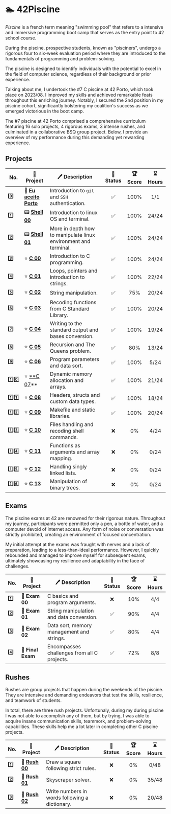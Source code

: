 # 🏊 42Piscine

_Piscine_ is a french term meaning "swimming pool" that refers to a intensive and immersive programming boot camp that serves as the entry point to 42 school course.

During the piscine, prospective students, known as "pisciners", undergo a rigorous four to six-week evaluation period where they are introduced to the fundamentals of programming and problem-solving.

The piscine is designed to identify individuals with the potential to excel in the field of computer science, regardless of their background or prior experience.

Talking about me, I undertook the #7 C piscine at 42 Porto, which took place on 2023/08. I improved my skills and achieved remarkable feats throughout this enriching journey. Notably, I secured the 2nd position in my piscine cohort, significantly bolstering my coalition's success as we emerged victorious in the boot camp.

The #7 piscine at 42 Porto comprised a comprehensive curriculum featuring 16 solo projects, 4 rigorous exams, 3 intense rushes, and culminated in a collaborative BSQ group project. Below, I provide an overview of my performance during this demanding yet rewarding experience.

## Projects

| No. | 📃 Project | 🖊️ Description | 🚀 Status | 🏆 Score | ⌛ Hours |
| --- | --- | --- | :---: | :---: | :---: |
| 0️⃣ | 🌁 **[Eu aceito Porto](projects/eu-aceito-porto)** | Introduction to `git` and `SSH` authentication. | ✅ | 100% | 1/1 |
| 1️⃣ | 📟 **[Shell 00](projects/shell00)** | Introduction to linux OS and terminal. | ✅ | 100% | 24/24 |
| 2️⃣ | 📟 **[Shell 01](projects/shell01)** | More in depth how to manipulate linux environment and terminal. | ✅ | 100% | 24/24 |
| 3️⃣ | ⭐ **[C 00](projects/c00)** | Introduction to C programming. | ✅ | 100% | 24/24 |
| 4️⃣ | ⭐ **[C 01](projects/c01)** | Loops, pointers and introduction to strings. | ✅ | 100% | 22/24 |
| 5️⃣ | ⭐ **[C 02](projects/c02)** | String manipulation. | ✅ | 75% | 20/24 |
| 6️⃣ | ⭐ **[C 03](projects/c03)** | Recoding functions from C Standard Library. | ✅ | 100% | 20/24 |
| 7️⃣ | ⭐ **[C 04](projects/c04)** | Writing to the standard output and bases conversion. | ✅ | 100% | 19/24 |
| 8️⃣ | ⭐ **[C 05](projects/c05)** | Recursion and The Queens problem. | ✅ | 80% | 13/24 |
| 9️⃣ | ⭐ **[C 06](projects/c06)** | Program parameters and data sort. | ✅ | 100% | 5/24 |
| 1️⃣0️⃣ | ⭐ [**C 07](projects/c07)** | Dynamic memory allocation and arrays. | ✅ | 100% | 21/24 |
| 1️⃣1️⃣ | ⭐ **[C 08](projects/c08)** | Headers, structs and custom data types. | ✅ | 100% | 18/24 |
| 1️⃣2️⃣ | ⭐ **[C 09](projects/c09)** | Makefile and static libraries. | ✅ | 100% | 20/24 |
| 1️⃣3️⃣ | ⭐ **[C 10](projects/c10)** | Files handling and recoding shell commands. | ❌ | 0% | 4/24 |
| 1️⃣4️⃣ | ⭐ **[C 11](projects/c11)** | Functions as arguments and array mapping. | ❌ | 0% | 0/24 |
| 1️⃣5️⃣ | ⭐ **[C 12](projects/c12)** | Handling singly linked lists. | ❌ | 0% | 0/24 |
| 1️⃣6️⃣ | ⭐ **[C 13](projects/c13)** | Manipulation of binary trees. | ❌ | 0% | 0/24 |

## Exams

The piscine exams at 42 are renowned for their rigorous nature. Throughout my journey, participants were permitted only a pen, a bottle of water, and a computer devoid of internet access. Any form of noise or conversation was strictly prohibited, creating an environment of focused concentration.

My initial attempt at the exams was fraught with nerves and a lack of preparation, leading to a less-than-ideal performance. However, I quickly rebounded and managed to improve myself for subsequent exams, ultimately showcasing my resilience and adaptability in the face of challenges.

| No. | 📃 Project | 🖊️ Description | 🚀 Status | 🏆 Score | ⌛ Hours |
| --- | --- | --- | :---: | :---: | :---: |
| 1️⃣ | 🌟 **Exam 00** | C basics and program arguments. | ❌ | 10% | 4/4 |
| 2️⃣ | 🌟 **Exam 01** | String manipulation and data conversion. | ✅ | 90% | 4/4 |
| 3️⃣ | 🌟 **Exam 02** | Data sort, memory management and strings. | ✅ | 80% | 4/4 |
| 4️⃣ | 🌟 **Final Exam** | Encompasses challenges from all C projects. | ✅ | 72% | 8/8 |

## Rushes

Rushes are group projects that happen during the weekends of the piscine. They are intensive and demanding endeavors that test the skills, resilience, and teamwork of students.

In total, there are three rush projects. Unfortunaly, during my during piscine I was not able to accomplish any of them, but by trying, I was able to acquire insane communication skills, teammork, and problem-solving capabilities. These skills help me a lot later in completing other C piscine projects.

| No. | 📃 Project | 🖊️ Description | 🚀 Status | 🏆 Score | ⌛ Hours |
| --- | --- | --- | :---: | :---: | :---: |
| 1️⃣ | 💨 **[Rush 00](projects/rush00)** | Draw a square following strict rules. | ❌ | 0% | 0/48 |
| 2️⃣ | 💨 **[Rush 01](projects/rush01)** | Skyscraper solver. | ❌ | 0% | 35/48 |
| 3️⃣ | 💨 **[Rush 02](projects/rush02)** | Write numbers in words following a dictionary. | ❌ | 0% | 20/48 |
